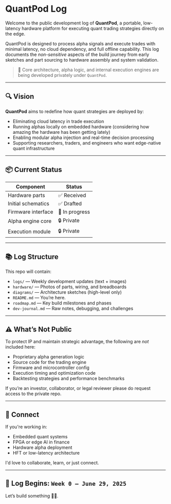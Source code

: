 # QuantPod Log

Welcome to the public development log of **QuantPod**, a portable, low-latency hardware platform for executing quant trading strategies directly on the edge.

QuantPod is designed to process alpha signals and execute trades with minimal latency, no cloud dependency, and full offline capability. This log documents the *non-sensitive* aspects of the build journey from early sketches and part sourcing to hardware assembly and system validation.

> 🚧 Core architecture, alpha logic, and internal execution engines are being developed privately under `QuantPod`.

---

## 🔍 Vision

**QuantPod** aims to redefine how quant strategies are deployed by:
- Eliminating cloud latency in trade execution
- Running alphas locally on embedded hardware (considering how amazing the hardware has been getting lately)
- Enabling modular alpha injection and real-time decision processing
- Supporting researchers, traders, and engineers who want edge-native quant infrastructure

---

## 📦 Current Status

| Component            | Status         |
|----------------------|----------------|
| Hardware parts       | ✅ Received    |
| Initial schematics   | ✅ Drafted     |
| Firmware interface   | 🔧 In progress |
| Alpha engine core    | 🔒 Private     |
| Execution module     | 🔒 Private     |

---

## 📚 Log Structure

This repo will contain:

- `logs/` — Weekly development updates (text + images)
- `hardware/` — Photos of parts, wiring, and breadboards
- `diagrams/` — Architecture sketches (high-level only)
- `README.md` — You’re here.
- `roadmap.md` — Key build milestones and phases
- `dev-journal.md` — Raw notes, debugging, and challenges

---

## ⚠️ What’s Not Public

To protect IP and maintain strategic advantage, the following are *not* included here:

- Proprietary alpha generation logic
- Source code for the trading engine
- Firmware and microcontroller config
- Execution timing and optimization code
- Backtesting strategies and performance benchmarks

If you’re an investor, collaborator, or legal reviewer please do request access to the private repo.

---

## 🤝 Connect

If you're working in:
- Embedded quant systems
- FPGA or edge AI in finance
- Hardware alpha deployment
- HFT or low-latency architecture

I'd love to collaborate, learn, or just connect.

---

## 📅 Log Begins: `Week 0 – June 29, 2025`

Let’s build something 🥜🥜.

